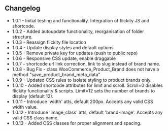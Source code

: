 ## Changelog
* 1.0.1 - Initial testing and functionality. Integration of flickity JS and shortcode.
* 1.0.2 - Added autoupdate functionality, reorganisation of folder structure.
* 1.0.3 - Reassign flickity file location
* 1.0.4 - Update display styles and default options
* 1.0.5 - Remove private key for updates (push to public repo)
* 1.0.6 - Responsive CSS update, enable draggable
* 1.0.7 - shortcode url link correction, link to slug instead of brand name.
* 1.0.8 - Bug Fix - class WooCommerce_Product_Brand does not have a method "save_product_brand_meta_data"
* 1.0.9 - Updated CSS rules to isolate styling to product brands only.
* 1.0.10 - Added shortcode attributes for limit and scroll.  Scroll=0 disables flickity functionality & scripts. Limit=12 sets the number of brands to display (default 12).
* 1.0.11 - Introduce 'width' atts, default 200px. Accepts any valid CSS width value.
* 1.0.12 - Introduce 'image_class' atts, default 'brand-image'. Accepts any valid CSS class name.
* 1.0.13 - Added CSS classes for proper alignment and spacing.